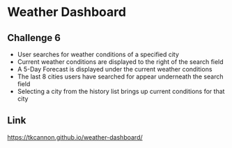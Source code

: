 # Weather Dashboard

## Challenge 6

- User searches for weather conditions of a specified city
- Current weather conditions are displayed to the right of the search field
- A 5-Day Forecast is displayed under the current weather conditions
- The last 8 cities users have searched for appear underneath the search field
- Selecting a city from the history list brings up current conditions for that city

## Link
https://tkcannon.github.io/weather-dashboard/
